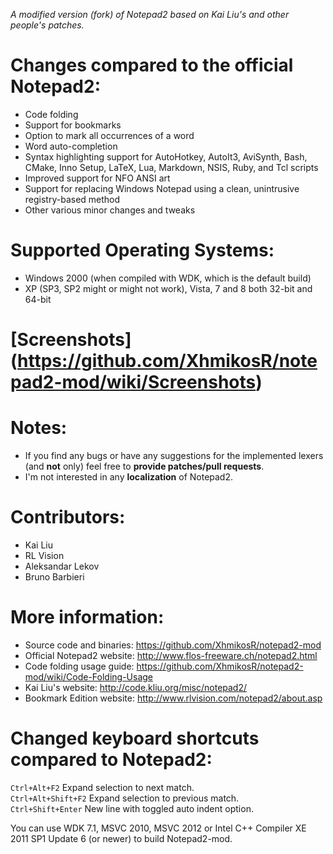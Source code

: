_A modified version (fork) of Notepad2 based on Kai Liu's and other people's patches._

# Changes compared to the official Notepad2:

* Code folding
* Support for bookmarks
* Option to mark all occurrences of a word
* Word auto-completion
* Syntax highlighting support for AutoHotkey, AutoIt3, AviSynth, Bash, CMake, Inno Setup, LaTeX, Lua, Markdown, NSIS, Ruby, and Tcl scripts
* Improved support for NFO ANSI art
* Support for replacing Windows Notepad using a clean, unintrusive registry-based method
* Other various minor changes and tweaks

# Supported Operating Systems:
* Windows 2000 (when compiled with WDK, which is the default build)
* XP (SP3, SP2 might or might not work), Vista, 7 and 8 both 32-bit and 64-bit

# [Screenshots] (https://github.com/XhmikosR/notepad2-mod/wiki/Screenshots)

# Notes:
* If you find any bugs or have any suggestions for the implemented lexers (and **not** only) feel free to **provide patches/pull requests**.
* I'm not interested in any **localization** of Notepad2.

# Contributors:
* Kai Liu
* RL Vision
* Aleksandar Lekov
* Bruno Barbieri

# More information:
* Source code and binaries:  https://github.com/XhmikosR/notepad2-mod
* Official Notepad2 website: http://www.flos-freeware.ch/notepad2.html
* Code folding usage guide:  https://github.com/XhmikosR/notepad2-mod/wiki/Code-Folding-Usage
* Kai Liu's website:         http://code.kliu.org/misc/notepad2/
* Bookmark Edition website:  http://www.rlvision.com/notepad2/about.asp

# Changed keyboard shortcuts compared to Notepad2:
`Ctrl+Alt+F2`       Expand selection to next match.  
`Ctrl+Alt+Shift+F2` Expand selection to previous match.  
`Ctrl+Shift+Enter`  New line with toggled auto indent option.  

You can use WDK 7.1, MSVC 2010, MSVC 2012 or Intel C++ Compiler XE 2011 SP1 Update 6 (or newer) to build Notepad2-mod.
